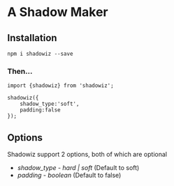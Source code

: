 # A Shadow Maker

## Installation

```
npm i shadowiz --save
```

### Then...

```
import {shadowiz} from 'shadowiz';

shadowiz({
    shadow_type:'soft',
    padding:false
});
```

## Options

Shadowiz support 2 options, both of which are optional

- _shadow_type_ - _hard | soft_ (Default to soft)
- _padding_ - _boolean_ (Default to false)

